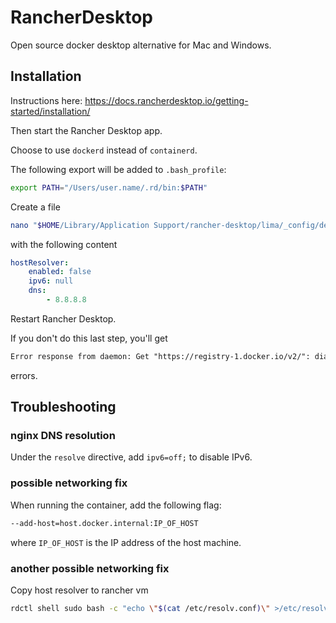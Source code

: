 # RancherDesktop

Open source docker desktop alternative for Mac and Windows.

## Installation

Instructions here: https://docs.rancherdesktop.io/getting-started/installation/

Then start the Rancher Desktop app.

Choose to use `dockerd` instead of `containerd`.

The following export will be added to `.bash_profile`:

```sh
export PATH="/Users/user.name/.rd/bin:$PATH"
```

Create a file

```sh
nano "$HOME/Library/Application Support/rancher-desktop/lima/_config/default.yaml"
```

with the following content

```yaml
hostResolver:
    enabled: false
    ipv6: null
    dns:
        - 8.8.8.8
```

Restart Rancher Desktop.

If you don't do this last step, you'll get

```txt
Error response from daemon: Get "https://registry-1.docker.io/v2/": dial tcp: lookup registry-1.docker.io i/o timeout
```

errors.

## Troubleshooting

### nginx DNS resolution

Under the `resolve` directive, add `ipv6=off;` to disable IPv6.

### possible networking fix

When running the container, add the following flag:

```sh
--add-host=host.docker.internal:IP_OF_HOST
```

where `IP_OF_HOST` is the IP address of the host machine.

### another possible networking fix

Copy host resolver to rancher vm

```sh
rdctl shell sudo bash -c "echo \"$(cat /etc/resolv.conf)\" >/etc/resolv.conf"
```
